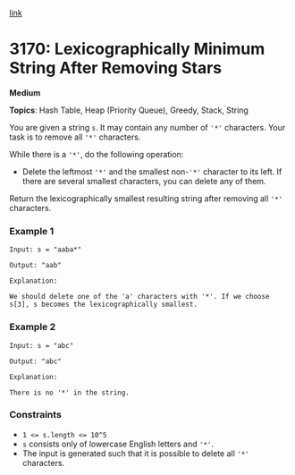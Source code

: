 [link](https://leetcode.com/problems/lexicographically-minimum-string-after-removing-stars/description/?envType=daily-question&envId=2025-06-04)

# 3170: Lexicographically Minimum String After Removing Stars

**Medium**

**Topics**: Hash Table, Heap (Priority Queue), Greedy, Stack, String

You are given a string `s`. It may contain any number of `'*'` characters. Your task is to remove all `'*'` characters.

While there is a `'*'`, do the following operation:

- Delete the leftmost `'*'` and the smallest non-`'*'` character to its left. If there are several smallest characters, you can delete any of them.

Return the lexicographically smallest resulting string after removing all `'*'` characters.

### Example 1
```
Input: s = "aaba*"

Output: "aab"

Explanation:

We should delete one of the 'a' characters with '*'. If we choose s[3], s becomes the lexicographically smallest.
```

### Example 2
```
Input: s = "abc"

Output: "abc"

Explanation:

There is no '*' in the string.
```

### Constraints
- `1 <= s.length <= 10^5`
- `s` consists only of lowercase English letters and `'*'`.
- The input is generated such that it is possible to delete all `'*'` characters.